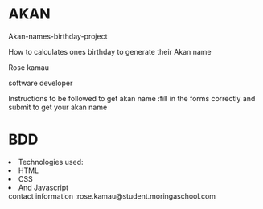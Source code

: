 # AKAN
<tittle>Akan-names-birthday-project</tittle>
<p>How to calculates ones birthday to generate their Akan name</p>

<body>
<p> Rose kamau  </p> 
 
 <p> software developer  </p>

<p> Instructions to be followed to get akan name :fill in the forms correctly and submit to get your akan name  </p>

<h1>BDD</h1>
<li>Technologies used:</li>
<li>HTML</li>
<li>CSS</li>
<li> And Javascript</li>

<link> contact information :rose.kamau@student.moringaschool.com </link>

</body>
